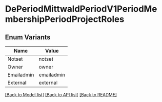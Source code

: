 # DePeriodMittwaldPeriodV1PeriodMembershipPeriodProjectRoles

## Enum Variants

| Name | Value |
|---- | -----|
| Notset | notset |
| Owner | owner |
| Emailadmin | emailadmin |
| External | external |


[[Back to Model list]](../README.md#documentation-for-models) [[Back to API list]](../README.md#documentation-for-api-endpoints) [[Back to README]](../README.md)


